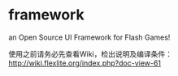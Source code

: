 framework
=========

an Open Source UI Framework for Flash Games!


使用之前请务必先查看Wiki，检出说明及编译条件：
http://wiki.flexlite.org/index.php?doc-view-61

